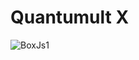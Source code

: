 # Quantumult X
![BoxJs1](https://raw.githubusercontent.com/llppliu/QuantumultX/icon/BoxJS.png "BoxJs")
